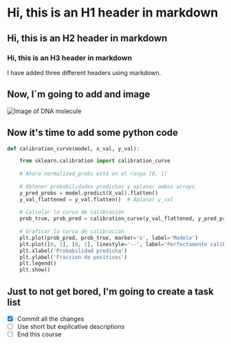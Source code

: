 # Hi, this is an H1 header in markdown 
## Hi, this is an H2 header in markdown
### Hi, this is an H3 header in markdown
I have added three different headers using markdown.

## Now, I´m going to add and image 

![Image of DNA molecule](https://cdn-ikpklcn.nitrocdn.com/empcKXWCMaOlfGnEfQUllGEejyvrEPbB/assets/images/optimized/rev-ff8193a/adntro.com/wp-content/uploads/2023/02/image-3.png)

## Now it's time to add some python code 

``` python
def calibration_curve(model, x_val, y_val):

    from sklearn.calibration import calibration_curve
    
    # Ahora normalized_probs está en el rango [0, 1]
    
    # Obtener probabilidades predichas y aplanar ambos arrays
    y_pred_probs = model.predict(X_val).flatten()
    y_val_flattened = y_val.flatten()  # Aplanar y_val
    
    # Calcular la curva de calibración
    prob_true, prob_pred = calibration_curve(y_val_flattened, y_pred_probs, n_bins=20)
    
    # Graficar la curva de calibración
    plt.plot(prob_pred, prob_true, marker='o', label='Modelo')
    plt.plot([0, 1], [0, 1], linestyle='--', label='Perfectamente calibrado')
    plt.xlabel('Probabilidad predicha')
    plt.ylabel('Fraccion de positivos')
    plt.legend()
    plt.show()
```

## Just to not get bored, I'm going to create a task list 

- [X] Commit all the changes
- [ ] Use short but explicative descriptions
- [ ] End this course
